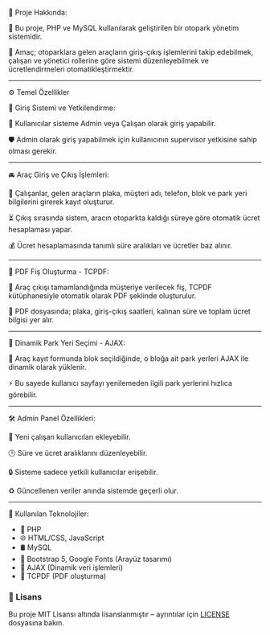 📌 Proje Hakkında:

🚗 Bu proje, PHP ve MySQL kullanılarak geliştirilen bir otopark yönetim sistemidir.

🎯 Amaç; otoparklara gelen araçların giriş-çıkış işlemlerini takip edebilmek, çalışan ve yönetici rollerine göre sistemi
düzenleyebilmek ve ücretlendirmeleri otomatikleştirmektir.

------------------------------------------------------------------------

⚙️ Temel Özellikler

🔐 Giriş Sistemi ve Yetkilendirme:

👥 Kullanıcılar sisteme Admin veya Çalışan olarak giriş yapabilir.

🛡️ Admin olarak giriş yapabilmek için kullanıcının supervisor yetkisine sahip olması gerekir.

------------------------------------------------------------------------

🚘 Araç Giriş ve Çıkış İşlemleri:

📝 Çalışanlar, gelen araçların plaka, müşteri adı, telefon, blok ve park yeri bilgilerini girerek kayıt oluşturur.

⏳ Çıkış sırasında sistem, aracın otoparkta kaldığı süreye göre otomatik ücret hesaplaması yapar.

💰 Ücret hesaplamasında tanımlı süre aralıkları ve ücretler baz alınır.

------------------------------------------------------------------------

🧾 PDF Fiş Oluşturma - TCPDF:

📄 Araç çıkışı tamamlandığında müşteriye verilecek fiş, TCPDF kütüphanesiyle otomatik olarak PDF şeklinde oluşturulur.

🧾 PDF dosyasında; plaka, giriş-çıkış saatleri, kalınan süre ve toplam ücret bilgisi yer alır.

------------------------------------------------------------------------

🔄 Dinamik Park Yeri Seçimi - AJAX:

🧠 Araç kayıt formunda blok seçildiğinde, o bloğa ait park yerleri
AJAX ile dinamik olarak yüklenir.

⚡ Bu sayede kullanıcı sayfayı yenilemeden ilgili park yerlerini
hızlıca görebilir.

------------------------------------------------------------------------

🛠️ Admin Panel Özellikleri:

👤 Yeni çalışan kullanıcıları ekleyebilir.

🕒 Süre ve ücret aralıklarını düzenleyebilir.

🔒 Sisteme sadece yetkili kullanıcılar erişebilir.

♻️ Güncellenen veriler anında sistemde geçerli olur.

------------------------------------------------------------------------

🧰 Kullanılan Teknolojiler:

-   🐘 PHP
-   🌐 HTML/CSS, JavaScript
-   🛢️ MySQL
-   🎨 Bootstrap 5, Google Fonts (Arayüz tasarımı)
-   🔄 AJAX (Dinamik veri işlemleri)
-   📄 TCPDF (PDF oluşturma)

###  📄 Lisans
Bu proje MIT Lisansı altında lisanslanmıştır – ayrıntılar için [LICENSE](./LICENSE) dosyasına bakın.
